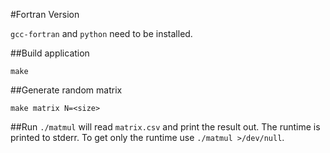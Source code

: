 #Fortran Version

`gcc-fortran` and `python` need to be installed.

##Build application

`make`

##Generate random matrix

`make matrix N=<size>`

##Run
`./matmul` will read `matrix.csv` and print the result out. The runtime is
printed to stderr. To get only the runtime use `./matmul >/dev/null`.
